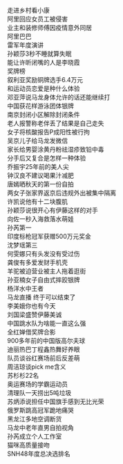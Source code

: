 走进乡村看小康  
阿里回应女员工被侵害  
业主和装修师傅因疫情意外同居  
阿里巴巴  
雷军年度演讲  
孙颖莎3秒不睡就算失眠  
能让许昕闭嘴的人是李晓霞  
奖牌榜  
叙利亚奖励铜牌选手6.4万元  
和运动员恋爱是种什么体验  
邓亚萍说马龙身体允许的话还能继续打  
中国获花样游泳团体银牌  
南京封闭小区解除封闭条件  
老人报警称老伴丢了结果是自己走失  
女子将核酸报告P成阳性被行拘  
吴京儿子给马龙发微信  
家长给男婴涂黄丹粉祛湿疹致铅中毒  
分手后又复合是怎样一种体验  
乔振宇25年前的美人尖  
钟汉良不建议喝果汁减肥  
唐嫣晒秋天的第一份自拍  
两女子张家界返京后违规外出被集中隔离  
许凯说他有十二块腹肌  
孙颖莎说很开心有伊藤这样的对手  
向佐一秒入海救落水萌娃  
孙芮第一  
印度标枪冠军获赠500万元奖金  
沈梦瑶第三  
何雯娜只有头发没有受过伤  
龚俊有多爱发财手机壳  
羊驼被迫营业被主人拖着逛街  
孙亚楠女子自由式摔跤银牌  
杨洋水中王者  
马龙直播 终于可以结束了  
李美娥你也有今天  
刘国梁盛赞伊藤美诚  
中国跳水队为啥能一直这么强  
全红婵借奖牌合影  
900多年前的中国版高尔夫球  
迪丽热巴丁程鑫热舞好养眼  
队员谈谷红赛场前后反差萌  
周洁琼谈pick me含义  
苏杉杉22名  
奥运赛场的学霸运动员  
清理队一天捞出5吨垃圾  
苏炳添说担任中国旗手感到无比光荣  
俄罗斯跳高冠军跪地痛哭  
黑龙江多地空调断货  
马龙中老年直男自拍视角  
孙芮成立个人工作室  
猫咪高质量接吻  
SNH48年度总决选排名  
